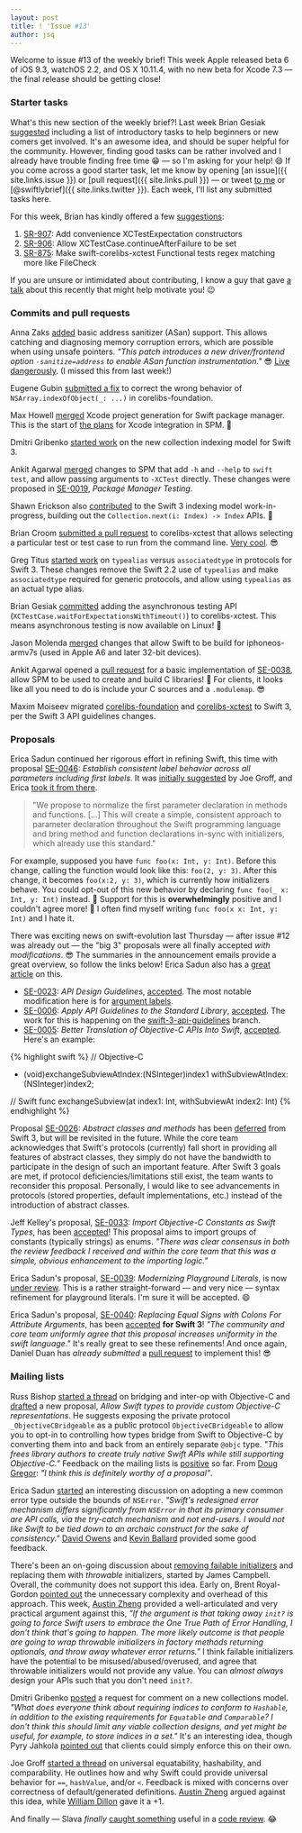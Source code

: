 ```yaml
---
layout: post
title: ! 'Issue #13'
author: jsq
---
```


Welcome to issue #13 of the weekly brief! This week Apple released beta 6 of iOS 9.3, watchOS 2.2, and OS X 10.11.4, with no new beta for Xcode 7.3 &mdash; the final release should be getting close!

<!--excerpt-->

### Starter tasks

What's this new section of the weekly brief?! Last week Brian Gesiak [suggested](https://twitter.com/modocache/status/704461870627844096) including a list of introductory tasks to help beginners or new comers get involved. It's an awesome idea, and should be super helpful for the community. However, finding good tasks can be rather involved and I already have trouble finding free time 😁 &mdash; so I'm asking for your help! 😄 If you come across a good starter task, let me know by opening [an issue]({{ site.links.issue }}) or [pull request]({{ site.links.pull }}) &mdash; or tweet [to me](https://twitter.com/jesse_squires) or [@swiftlybrief]({{ site.links.twitter }}). Each week, I'll list any submitted tasks here.

For this week, Brian has kindly offered a few [suggestions](https://twitter.com/modocache/status/707819290175651841):

1. [SR-907](https://bugs.swift.org/browse/SR-907): Add convenience XCTestExpectation constructors
2. [SR-906](https://bugs.swift.org/browse/SR-906): Allow XCTestCase.continueAfterFailure to be set
3. [SR-875](https://bugs.swift.org/browse/SR-875): Make swift-corelibs-xctest Functional tests regex matching more like FileCheck

If you are unsure or intimidated about contributing, I know a guy that gave [a talk](https://speakerdeck.com/jessesquires/contributing-to-open-source-swift) about this recently that might help motivate you! 😉

### Commits and pull requests

Anna Zaks [added](https://github.com/apple/swift/pull/1434) basic address sanitizer (ASan) support. This allows catching and diagnosing memory corruption errors, which are possible
when using unsafe pointers. *"This patch introduces a new driver/frontend option `-sanitize=address` to enable ASan function instrumentation."* 😎 [Live dangerously](https://twitter.com/jckarter/status/704513575801335808). (I missed this from last week!)

Eugene Gubin [submitted a fix](https://github.com/apple/swift-corelibs-foundation/pull/276) to correct the wrong behavior of `NSArray.indexOfObject(_: ...)` in corelibs-foundation.

Max Howell [merged](https://github.com/apple/swift-package-manager/pull/174) Xcode project generation for Swift package manager. This is the start of [the plans](https://lists.swift.org/pipermail/swift-evolution/Week-of-Mon-20160215/010679.html) for Xcode integration in SPM. 👏

Dmitri Gribenko [started work](https://github.com/apple/swift/pull/1545) on the new collection indexing model for Swift 3.

Ankit Agarwal [merged](https://github.com/apple/swift-package-manager/pull/168) changes to SPM that add `-h` and `--help` to `swift test`, and allow passing arguments to `-XCTest` directly. These changes were proposed in [SE-0019](https://github.com/apple/swift-evolution/blob/master/proposals/0019-package-manager-testing.md), *Package Manager Testing*.

Shawn Erickson also [contributed](https://github.com/apple/swift/pull/1559) to the Swift 3 indexing model work-in-progress, building out the `Collection.next(i: Index) -> Index` APIs. 🙇

Brian Croom [submitted a pull request](https://github.com/apple/swift-corelibs-xctest/pull/64) to corelibs-xctest that allows selecting a particular test or test case to run from the command line. [Very cool](https://github.com/apple/swift-corelibs-xctest/pull/64#issuecomment-192963006). 😎

Greg Titus [started work](https://github.com/apple/swift/pull/1557) on `typealias` versus `associatedtype` in protocols for Swift 3. These changes remove the Swift 2.2 use of `typealias` and make `associatedtype` required for generic protocols, and allow using `typealias` as an actual type alias.

Brian Gesiak [committed](https://github.com/apple/swift-corelibs-xctest/commit/df734dee53bc501da19948cbb8c266a093fa076e) adding the asynchronous testing API (`XCTestCase.waitForExpectationsWithTimeout()`) to corelibs-xctest. This means asynchronous testing is now available on Linux! 👏

Jason Molenda [merged](https://github.com/apple/swift/pull/1589) changes that allow Swift to be build for iphoneos-armv7s (used in Apple A6 and later 32-bit devices).

Ankit Agarwal opened a [pull request](https://github.com/apple/swift-package-manager/pull/183) for a basic implementation of [SE-0038](https://github.com/apple/swift-evolution/blob/master/proposals/0038-swiftpm-c-language-targets.md), allow SPM to be used to create and build C libraries! 🎉 For clients, it looks like all you need to do is include your C sources and a `.modulemap`. 😎

Maxim Moiseev migrated [corelibs-foundation](https://github.com/apple/swift-corelibs-foundation/pull/281) and [corelibs-xctest](https://github.com/apple/swift-corelibs-xctest/pull/60) to Swift 3, per the Swift 3 API guidelines changes.

### Proposals

Erica Sadun continued her rigorous effort in refining Swift, this time with proposal [SE-0046](https://github.com/apple/swift-evolution/blob/master/proposals/0046-first-label.md): *Establish consistent label behavior across all parameters including first labels*. It was [initially suggested](https://lists.swift.org/pipermail/swift-evolution/Week-of-Mon-20160307/012209.html) by Joe Groff, and Erica [took it from there](https://twitter.com/jckarter/status/707691862836924416).

>"We propose to normalize the first parameter declaration in methods and functions. [...] This will create a simple, consistent approach to parameter declaration throughout the Swift programming language and bring method and function declarations in-sync with initializers, which already use this standard."

For example, supposed you have `func foo(x: Int, y: Int)`. Before this change, calling the function would look like this: `foo(2, y: 3)`. After this change, it becomes `foo(x:2, y: 3)`, which is currently how initializers behave. You could opt-out of this new behavior by declaring `func foo(_ x: Int, y: Int)` instead. 👏 Support for this is **overwhelmingly** positive and I couldn't agree more! 🎉 I often find myself writing `func foo(x x: Int, y: Int)` and I hate it.

There was exciting news on swift-evolution last Thursday &mdash; after issue #12 was already out &mdash; the "big 3" proposals were all finally accepted *with modifications*. 😎 The summaries in the announcement emails provide a great overview, so follow the links below! Erica Sadun also has a [great article](http://ericasadun.com/2016/03/03/swift-evolution-acceptances-the-big-three/) on this.

- [SE-0023](https://github.com/apple/swift-evolution/blob/master/proposals/0023-api-guidelines.md): *API Design Guidelines*, [accepted](https://lists.swift.org/pipermail/swift-evolution-announce/2016-March/000053.html). The most notable modification here is for [argument labels](https://swift.org/documentation/api-design-guidelines/#argument-labels).
- [SE-0006](https://github.com/apple/swift-evolution/blob/master/proposals/0006-apply-api-guidelines-to-the-standard-library.md): *Apply API Guidelines to the Standard Library*, [accepted](https://lists.swift.org/pipermail/swift-evolution-announce/2016-March/000054.html). The work for this is happening on the [swift-3-api-guidelines](https://github.com/apple/swift/tree/swift-3-api-guidelines) branch.
- [SE-0005](https://github.com/apple/swift-evolution/blob/master/proposals/0005-objective-c-name-translation.md): *Better Translation of Objective-C APIs Into Swift*, [accepted](https://lists.swift.org/pipermail/swift-evolution-announce/2016-March/000055.html). Here's an example:

{% highlight swift %}
// Objective-C
- (void)exchangeSubviewAtIndex:(NSInteger)index1
            withSubviewAtIndex:(NSInteger)index2;

// Swift
func exchangeSubview(at index1: Int, withSubviewAt index2: Int)
{% endhighlight %}

Proposal [SE-0026](https://github.com/apple/swift-evolution/blob/master/proposals/0026-abstract-classes-and-methods.md): *Abstract classes and methods* has been [deferred](https://lists.swift.org/pipermail/swift-evolution-announce/2016-March/000056.html) from Swift 3, but will be revisited in the future. While the core team acknowledges that Swift's protocols (currently) fall short in providing all features of abstract classes, they simply do not have the bandwidth to participate in the design of such an important feature. After Swift 3 goals are met, if protocol deficiencies/limitations still exist, the team wants to reconsider this proposal. Personally, I would like to see advancements in protocols (stored properties, default implementations, etc.) instead of the introduction of abstract classes.

Jeff Kelley's proposal, [SE-0033](https://github.com/apple/swift-evolution/blob/master/proposals/0033-import-objc-constants.md): *Import Objective-C Constants as Swift Types*, has been [accepted](https://lists.swift.org/pipermail/swift-evolution/Week-of-Mon-20160307/011996.html)! This proposal aims to import groups of constants (typically strings) as enums. *"There was clear consensus in both the review feedback I received and within the core team that this was a simple, obvious enhancement to the importing logic."*

Erica Sadun's proposal, [SE-0039](https://github.com/apple/swift-evolution/blob/master/proposals/0039-playgroundliterals.md): *Modernizing Playground Literals*, is now [under review](https://lists.swift.org/pipermail/swift-evolution-announce/2016-March/000058.html). This is a rather straight-forward &mdash; and very nice &mdash; syntax refinement for playground literals. I'm sure it will be accepted. 😄

Erica Sadun's proposal, [SE-0040](https://github.com/apple/swift-evolution/blob/master/proposals/0040-attributecolons.md): *Replacing Equal Signs with Colons For Attribute Arguments*, has been [accepted](https://lists.swift.org/pipermail/swift-evolution-announce/2016-March/000059.html) **for Swift 3**! *"The community and core team uniformly agree that this proposal increases uniformity in the swift language."* It's really great to see these refinements! And once again, Daniel Duan has *already submitted* a [pull request](https://github.com/apple/swift/pull/1537) to implement this! 😎

### Mailing lists

Russ Bishop [started a thread](https://lists.swift.org/pipermail/swift-evolution/Week-of-Mon-20160222/011032.html) on bridging and inter-op with Objective-C and [drafted](https://github.com/apple/swift-evolution/pull/198) a new proposal, *Allow Swift types to provide custom Objective-C representations*. He suggests exposing the private protocol `_ObjectiveCBridgeable` as a public protocol `ObjectiveCBridgeable` to allow you to opt-in to controlling how types bridge from Swift to Objective-C by converting them into and back from an entirely separate `@objc` type. *"This frees library authors to create truly native Swift APIs while still supporting Objective-C."* Feedback on the mailing lists is [positive](https://lists.swift.org/pipermail/swift-evolution/Week-of-Mon-20160307/012168.html) so far. From [Doug Gregor](https://lists.swift.org/pipermail/swift-evolution/Week-of-Mon-20160307/011998.html): *"I think this is definitely worthy of a proposal"*.

Erica Sadun [started](https://lists.swift.org/pipermail/swift-evolution/Week-of-Mon-20160229/011939.html) an interesting discussion on adopting a new common error type outside the bounds of `NSError`. *"Swift's redesigned error mechanism differs significantly from `NSError` in that its primary consumer are API calls, via the try-catch mechanism and not end-users. I would not like Swift to be tied down to an archaic construct for the sake of consistency."* [David Owens](https://lists.swift.org/pipermail/swift-evolution/Week-of-Mon-20160229/011944.html) and [Kevin Ballard](https://lists.swift.org/pipermail/swift-evolution/Week-of-Mon-20160229/011966.html) provided some good feedback.

There's been an on-going discussion about [removing failable initializers](https://lists.swift.org/pipermail/swift-evolution/Week-of-Mon-20160229/011631.html) and replacing them with *throwable* initializers, started by James Campbell. Overall, the community does not support this idea. Early on, Brent Royal-Gordon [pointed out](https://lists.swift.org/pipermail/swift-evolution/Week-of-Mon-20160229/011783.html) the unnecessary complexity and overhead of this approach. This week, [Austin Zheng](https://lists.swift.org/pipermail/swift-evolution/Week-of-Mon-20160307/012107.html) provided a well-articulated and very practical argument against this, *"If the argument is that taking away `init?` is going to force Swift users to embrace the One True Path of Error Handling, I don't think that's going to happen. The more likely outcome is that people are going to wrap throwable initializers in factory methods returning optionals, and throw away whatever error returns."* I think failable initializers have the potential to be misused/abused/overused, and agree that throwable initializers would not provide any value. You can *almost always* design your APIs such that you don't need `init?`.

Dmitri Gribenko [posted](https://lists.swift.org/pipermail/swift-evolution/Week-of-Mon-20160307/012037.html) a request for comment on a new collections model. *"What does everyone think about requiring indices to conform to `Hashable`, in addition to the existing requirements for `Equatable` and `Comparable`? I don't think this should limit any viable collection designs, and yet might be useful, for example, to store indices in a set."* It's an interesting idea, though Pyry Jahkola [pointed out](https://lists.swift.org/pipermail/swift-evolution/Week-of-Mon-20160307/012054.html) that clients could simply enforce this on their own.

Joe Groff [started a thread](https://lists.swift.org/pipermail/swift-evolution/Week-of-Mon-20160307/012099.html) on universal equatability, hashability, and comparability. He outlines how and why Swift could provide universal behavior for `==`, `hashValue`, and/or `<`. Feedback is mixed with concerns over correctness of default/generated definitions. [Austin Zheng](https://lists.swift.org/pipermail/swift-evolution/Week-of-Mon-20160307/012116.html) argued against this idea, while [William Dillon](https://lists.swift.org/pipermail/swift-evolution/Week-of-Mon-20160307/012197.html) gave it a +1.

And finally &mdash; Slava *finally* [caught something](https://twitter.com/slava_pestov/status/707103183441494017) useful in a [code review](https://github.com/apple/swift/commit/aacdf62e8b059788b4994063c7fc2f76b2aa60de). 😂
